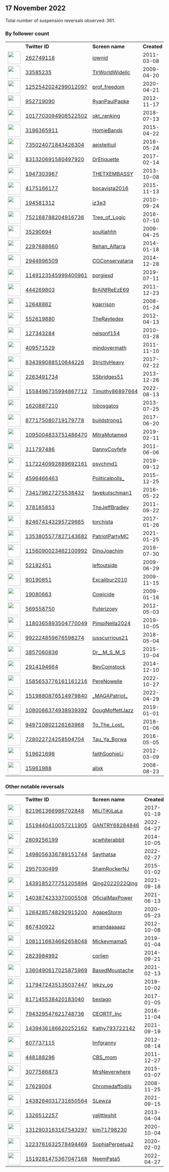 
## 17 November 2022
Total number of suspension reversals observed: 361.

### By follower count
<table><tr><th></th><th align="left">Twitter ID</th><th align="left">Screen name</th>
<th align="left">Created</th><th align="left">Status</th><th align="left">Suspended</th><th align="left">Followers</th>
<tr><td><a href="https://pbs.twimg.com/profile_images/1656149406733725698/T8JmIPEJ_normal.jpg"><img src="https://pbs.twimg.com/profile_images/1656149406733725698/T8JmIPEJ_normal.jpg" width="40px" height="40px" align="center"/></a></td><td><a href="https://twitter.com/intent/user?user_id=262749118">262749118</a></td><td><a href="https://twitter.com/iownjd">iownjd</a></td><td>2011-03-08</td><td align="center"></td><td>2022-08-23</td><td>772831</td></tr>
<tr><td><a href="https://pbs.twimg.com/profile_images/1627169095732060160/su-t1IhA_normal.jpg"><img src="https://pbs.twimg.com/profile_images/1627169095732060160/su-t1IhA_normal.jpg" width="40px" height="40px" align="center"/></a></td><td><a href="https://twitter.com/intent/user?user_id=33585235">33585235</a></td><td><a href="https://twitter.com/TlrWorldWidellc">TlrWorldWidellc</a></td><td>2009-04-20</td><td align="center"></td><td></td><td>323051</td></tr>
<tr><td><a href="https://pbs.twimg.com/profile_images/1611763084812599297/M_TJdo_E_normal.jpg"><img src="https://pbs.twimg.com/profile_images/1611763084812599297/M_TJdo_E_normal.jpg" width="40px" height="40px" align="center"/></a></td><td><a href="https://twitter.com/intent/user?user_id=1252542024299012097">1252542024299012097</a></td><td><a href="https://twitter.com/prof_freedom">prof_freedom</a></td><td>2020-04-21</td><td align="center"></td><td>2022-11-14</td><td>68866</td></tr>
<tr><td><a href="https://pbs.twimg.com/profile_images/893789278152654848/l_ZvbBtG_normal.jpg"><img src="https://pbs.twimg.com/profile_images/893789278152654848/l_ZvbBtG_normal.jpg" width="40px" height="40px" align="center"/></a></td><td><a href="https://twitter.com/intent/user?user_id=952719090">952719090</a></td><td><a href="https://twitter.com/RyanPaulPapke">RyanPaulPapke</a></td><td>2012-11-17</td><td align="center"></td><td>2022-10-28</td><td>65770</td></tr>
<tr><td><a href="https://pbs.twimg.com/profile_images/1545709529173839873/DP-uf-Oc_normal.jpg"><img src="https://pbs.twimg.com/profile_images/1545709529173839873/DP-uf-Oc_normal.jpg" width="40px" height="40px" align="center"/></a></td><td><a href="https://twitter.com/intent/user?user_id=1017703094908522502">1017703094908522502</a></td><td><a href="https://twitter.com/okt_ranking">okt_ranking</a></td><td>2018-07-13</td><td align="center"></td><td></td><td>49731</td></tr>
<tr><td><a href="https://pbs.twimg.com/profile_images/984043452559048704/5YFKzZwV_normal.jpg"><img src="https://pbs.twimg.com/profile_images/984043452559048704/5YFKzZwV_normal.jpg" width="40px" height="40px" align="center"/></a></td><td><a href="https://twitter.com/intent/user?user_id=3196365911">3196365911</a></td><td><a href="https://twitter.com/HomieBands">HomieBands</a></td><td>2015-04-22</td><td align="center"></td><td>2022-10-29</td><td>42106</td></tr>
<tr><td><a href="https://pbs.twimg.com/profile_images/990092380023001088/Ydg3vHkl_normal.jpg"><img src="https://pbs.twimg.com/profile_images/990092380023001088/Ydg3vHkl_normal.jpg" width="40px" height="40px" align="center"/></a></td><td><a href="https://twitter.com/intent/user?user_id=735024071843426304">735024071843426304</a></td><td><a href="https://twitter.com/aeisteitiuil">aeisteitiuil</a></td><td>2016-05-24</td><td align="center"></td><td>2022-11-02</td><td>37136</td></tr>
<tr><td><a href="https://pbs.twimg.com/profile_images/1604277055041830914/n2u59uYs_normal.jpg"><img src="https://pbs.twimg.com/profile_images/1604277055041830914/n2u59uYs_normal.jpg" width="40px" height="40px" align="center"/></a></td><td><a href="https://twitter.com/intent/user?user_id=831320691580497920">831320691580497920</a></td><td><a href="https://twitter.com/DrEtiquette">DrEtiquette</a></td><td>2017-02-14</td><td align="center"></td><td></td><td>36504</td></tr>
<tr><td><a href="https://pbs.twimg.com/profile_images/1620498987319959553/huTrtw9k_normal.jpg"><img src="https://pbs.twimg.com/profile_images/1620498987319959553/huTrtw9k_normal.jpg" width="40px" height="40px" align="center"/></a></td><td><a href="https://twitter.com/intent/user?user_id=1947303967">1947303967</a></td><td><a href="https://twitter.com/THETXEMBASSY">THETXEMBASSY</a></td><td>2013-10-08</td><td align="center"></td><td></td><td>32241</td></tr>
<tr><td><a href="https://pbs.twimg.com/profile_images/1593451356920184833/Kyh8FOOr_normal.jpg"><img src="https://pbs.twimg.com/profile_images/1593451356920184833/Kyh8FOOr_normal.jpg" width="40px" height="40px" align="center"/></a></td><td><a href="https://twitter.com/intent/user?user_id=4175166177">4175166177</a></td><td><a href="https://twitter.com/bocavista2016">bocavista2016</a></td><td>2015-11-13</td><td align="center"></td><td></td><td>23528</td></tr>
<tr><td><a href="https://pbs.twimg.com/profile_images/1636872131807002625/yKg8YC-1_normal.jpg"><img src="https://pbs.twimg.com/profile_images/1636872131807002625/yKg8YC-1_normal.jpg" width="40px" height="40px" align="center"/></a></td><td><a href="https://twitter.com/intent/user?user_id=194581312">194581312</a></td><td><a href="https://twitter.com/iz3e3">iz3e3</a></td><td>2010-09-24</td><td align="center"></td><td>2022-11-06</td><td>18441</td></tr>
<tr><td><a href="https://pbs.twimg.com/profile_images/1656711979304730642/BGekR6_g_normal.jpg"><img src="https://pbs.twimg.com/profile_images/1656711979304730642/BGekR6_g_normal.jpg" width="40px" height="40px" align="center"/></a></td><td><a href="https://twitter.com/intent/user?user_id=752168788204916736">752168788204916736</a></td><td><a href="https://twitter.com/Tree_of_Logic">Tree_of_Logic</a></td><td>2016-07-10</td><td align="center"></td><td></td><td>11402</td></tr>
<tr><td><a href="https://pbs.twimg.com/profile_images/1635007654673129474/DvhjHV7t_normal.jpg"><img src="https://pbs.twimg.com/profile_images/1635007654673129474/DvhjHV7t_normal.jpg" width="40px" height="40px" align="center"/></a></td><td><a href="https://twitter.com/intent/user?user_id=35290694">35290694</a></td><td><a href="https://twitter.com/soulljahhh">soulljahhh</a></td><td>2009-04-25</td><td align="center"></td><td></td><td>11119</td></tr>
<tr><td><a href="https://pbs.twimg.com/profile_images/1635400609032445955/MkKZcK5b_normal.jpg"><img src="https://pbs.twimg.com/profile_images/1635400609032445955/MkKZcK5b_normal.jpg" width="40px" height="40px" align="center"/></a></td><td><a href="https://twitter.com/intent/user?user_id=2297688660">2297688660</a></td><td><a href="https://twitter.com/Rehan_Alfarra">Rehan_Alfarra</a></td><td>2014-01-18</td><td align="center"></td><td>2022-11-17</td><td>10765</td></tr>
<tr><td><a href="https://pbs.twimg.com/profile_images/1644259449274798080/O_sTt9Nt_normal.jpg"><img src="https://pbs.twimg.com/profile_images/1644259449274798080/O_sTt9Nt_normal.jpg" width="40px" height="40px" align="center"/></a></td><td><a href="https://twitter.com/intent/user?user_id=2944996509">2944996509</a></td><td><a href="https://twitter.com/COConservataria">COConservataria</a></td><td>2014-12-28</td><td align="center"></td><td></td><td>10356</td></tr>
<tr><td><a href="https://pbs.twimg.com/profile_images/1643679412011900946/u-8TaTNb_normal.jpg"><img src="https://pbs.twimg.com/profile_images/1643679412011900946/u-8TaTNb_normal.jpg" width="40px" height="40px" align="center"/></a></td><td><a href="https://twitter.com/intent/user?user_id=1149123545999400961">1149123545999400961</a></td><td><a href="https://twitter.com/porgiexd">porgiexd</a></td><td>2019-07-11</td><td align="center"></td><td>2022-09-20</td><td>8863</td></tr>
<tr><td><a href="https://pbs.twimg.com/profile_images/1086448155472904195/6AVplN-q_normal.jpg"><img src="https://pbs.twimg.com/profile_images/1086448155472904195/6AVplN-q_normal.jpg" width="40px" height="40px" align="center"/></a></td><td><a href="https://twitter.com/intent/user?user_id=444269803">444269803</a></td><td><a href="https://twitter.com/BrAiNfReEzE69">BrAiNfReEzE69</a></td><td>2011-12-23</td><td align="center"></td><td></td><td>8447</td></tr>
<tr><td><a href="https://pbs.twimg.com/profile_images/1347274080454549505/30vl0ZGg_normal.jpg"><img src="https://pbs.twimg.com/profile_images/1347274080454549505/30vl0ZGg_normal.jpg" width="40px" height="40px" align="center"/></a></td><td><a href="https://twitter.com/intent/user?user_id=12648862">12648862</a></td><td><a href="https://twitter.com/kgarrison">kgarrison</a></td><td>2008-01-24</td><td align="center"></td><td>2022-10-29</td><td>8227</td></tr>
<tr><td><a href="https://pbs.twimg.com/profile_images/1628256844194914304/RQlaIQjv_normal.jpg"><img src="https://pbs.twimg.com/profile_images/1628256844194914304/RQlaIQjv_normal.jpg" width="40px" height="40px" align="center"/></a></td><td><a href="https://twitter.com/intent/user?user_id=552619880">552619880</a></td><td><a href="https://twitter.com/TheRaytedex">TheRaytedex</a></td><td>2012-04-13</td><td align="center"></td><td></td><td>7648</td></tr>
<tr><td><a href="https://pbs.twimg.com/profile_images/1445876075041464326/vfYZjAU2_normal.jpg"><img src="https://pbs.twimg.com/profile_images/1445876075041464326/vfYZjAU2_normal.jpg" width="40px" height="40px" align="center"/></a></td><td><a href="https://twitter.com/intent/user?user_id=127343284">127343284</a></td><td><a href="https://twitter.com/nelsonf154">nelsonf154</a></td><td>2010-03-28</td><td align="center"></td><td>2022-09-09</td><td>7438</td></tr>
<tr><td><a href="https://pbs.twimg.com/profile_images/936022105329516544/0QeGmrqS_normal.jpg"><img src="https://pbs.twimg.com/profile_images/936022105329516544/0QeGmrqS_normal.jpg" width="40px" height="40px" align="center"/></a></td><td><a href="https://twitter.com/intent/user?user_id=409571529">409571529</a></td><td><a href="https://twitter.com/mindovermath">mindovermath</a></td><td>2011-11-10</td><td align="center"></td><td>2022-10-28</td><td>7349</td></tr>
<tr><td><a href="https://pbs.twimg.com/profile_images/1520093130971832320/P9V026U__normal.jpg"><img src="https://pbs.twimg.com/profile_images/1520093130971832320/P9V026U__normal.jpg" width="40px" height="40px" align="center"/></a></td><td><a href="https://twitter.com/intent/user?user_id=834399088510644226">834399088510644226</a></td><td><a href="https://twitter.com/StrictlyHeavy">StrictlyHeavy</a></td><td>2017-02-22</td><td align="center"></td><td>2022-10-29</td><td>7137</td></tr>
<tr><td><a href="https://pbs.twimg.com/profile_images/634562785167278080/YX47pbpj_normal.jpg"><img src="https://pbs.twimg.com/profile_images/634562785167278080/YX47pbpj_normal.jpg" width="40px" height="40px" align="center"/></a></td><td><a href="https://twitter.com/intent/user?user_id=2263491734">2263491734</a></td><td><a href="https://twitter.com/SSbridges51">SSbridges51</a></td><td>2013-12-26</td><td align="center"></td><td>2022-10-29</td><td>6572</td></tr>
<tr><td><a href="https://pbs.twimg.com/profile_images/1598531647816708097/uNm-T98w_normal.jpg"><img src="https://pbs.twimg.com/profile_images/1598531647816708097/uNm-T98w_normal.jpg" width="40px" height="40px" align="center"/></a></td><td><a href="https://twitter.com/intent/user?user_id=1558496735994867712">1558496735994867712</a></td><td><a href="https://twitter.com/Timothy86897664">Timothy86897664</a></td><td>2022-08-13</td><td align="center"></td><td>2022-11-10</td><td>6198</td></tr>
<tr><td><a href="https://pbs.twimg.com/profile_images/1262854054092271616/qP9QZYU4_normal.jpg"><img src="https://pbs.twimg.com/profile_images/1262854054092271616/qP9QZYU4_normal.jpg" width="40px" height="40px" align="center"/></a></td><td><a href="https://twitter.com/intent/user?user_id=1620887210">1620887210</a></td><td><a href="https://twitter.com/lobosgatos">lobosgatos</a></td><td>2013-07-25</td><td align="center"></td><td>2022-10-18</td><td>5864</td></tr>
<tr><td><a href="https://pbs.twimg.com/profile_images/877181056180510721/Y-Hff5sD_normal.jpg"><img src="https://pbs.twimg.com/profile_images/877181056180510721/Y-Hff5sD_normal.jpg" width="40px" height="40px" align="center"/></a></td><td><a href="https://twitter.com/intent/user?user_id=877175080719179778">877175080719179778</a></td><td><a href="https://twitter.com/buildstrong1">buildstrong1</a></td><td>2017-06-20</td><td align="center"></td><td>2022-04-04</td><td>5238</td></tr>
<tr><td><a href="https://pbs.twimg.com/profile_images/1573987468499640320/RSgxzBWU_normal.jpg"><img src="https://pbs.twimg.com/profile_images/1573987468499640320/RSgxzBWU_normal.jpg" width="40px" height="40px" align="center"/></a></td><td><a href="https://twitter.com/intent/user?user_id=1095004833751486470">1095004833751486470</a></td><td><a href="https://twitter.com/MitraMotamed">MitraMotamed</a></td><td>2019-02-11</td><td align="center"></td><td>2022-10-29</td><td>5151</td></tr>
<tr><td><a href="https://pbs.twimg.com/profile_images/1605000557118324748/MXIx7QBf_normal.jpg"><img src="https://pbs.twimg.com/profile_images/1605000557118324748/MXIx7QBf_normal.jpg" width="40px" height="40px" align="center"/></a></td><td><a href="https://twitter.com/intent/user?user_id=311797486">311797486</a></td><td><a href="https://twitter.com/DannyCovfefe">DannyCovfefe</a></td><td>2011-06-06</td><td align="center"></td><td></td><td>5093</td></tr>
<tr><td><a href="https://pbs.twimg.com/profile_images/1208444357520560129/H0bYvXfw_normal.jpg"><img src="https://pbs.twimg.com/profile_images/1208444357520560129/H0bYvXfw_normal.jpg" width="40px" height="40px" align="center"/></a></td><td><a href="https://twitter.com/intent/user?user_id=1172240992889692161">1172240992889692161</a></td><td><a href="https://twitter.com/psychmd1">psychmd1</a></td><td>2019-09-12</td><td align="center"></td><td></td><td>4776</td></tr>
<tr><td><a href="https://pbs.twimg.com/profile_images/749569292971151360/psF5Apr7_normal.jpg"><img src="https://pbs.twimg.com/profile_images/749569292971151360/psF5Apr7_normal.jpg" width="40px" height="40px" align="center"/></a></td><td><a href="https://twitter.com/intent/user?user_id=4596466463">4596466463</a></td><td><a href="https://twitter.com/Politicalpolls_">Politicalpolls_</a></td><td>2015-12-25</td><td align="center"></td><td></td><td>4462</td></tr>
<tr><td><a href="https://abs.twimg.com/sticky/default_profile_images/default_profile_normal.png"><img src="https://abs.twimg.com/sticky/default_profile_images/default_profile_normal.png" width="40px" height="40px" align="center"/></a></td><td><a href="https://twitter.com/intent/user?user_id=734179627275538432">734179627275538432</a></td><td><a href="https://twitter.com/fayekutschman1">fayekutschman1</a></td><td>2016-05-22</td><td align="center"></td><td>2022-10-29</td><td>4440</td></tr>
<tr><td><a href="https://pbs.twimg.com/profile_images/1326027528243437568/nsmFtcc4_normal.jpg"><img src="https://pbs.twimg.com/profile_images/1326027528243437568/nsmFtcc4_normal.jpg" width="40px" height="40px" align="center"/></a></td><td><a href="https://twitter.com/intent/user?user_id=378185853">378185853</a></td><td><a href="https://twitter.com/TheJeffBradley">TheJeffBradley</a></td><td>2011-09-22</td><td align="center">🚫</td><td></td><td>4407</td></tr>
<tr><td><a href="https://pbs.twimg.com/profile_images/1653493425424027666/O32W_JMh_normal.png"><img src="https://pbs.twimg.com/profile_images/1653493425424027666/O32W_JMh_normal.png" width="40px" height="40px" align="center"/></a></td><td><a href="https://twitter.com/intent/user?user_id=824674143295729665">824674143295729665</a></td><td><a href="https://twitter.com/torchista">torchista</a></td><td>2017-01-26</td><td align="center"></td><td></td><td>4360</td></tr>
<tr><td><a href="https://pbs.twimg.com/profile_images/1366948101353705473/m9QX0DUo_normal.jpg"><img src="https://pbs.twimg.com/profile_images/1366948101353705473/m9QX0DUo_normal.jpg" width="40px" height="40px" align="center"/></a></td><td><a href="https://twitter.com/intent/user?user_id=1353805577827143682">1353805577827143682</a></td><td><a href="https://twitter.com/PatriotPartyMC">PatriotPartyMC</a></td><td>2021-01-25</td><td align="center"></td><td>2022-10-29</td><td>4135</td></tr>
<tr><td><a href="https://pbs.twimg.com/profile_images/1352003369842446337/3oe1qnKd_normal.jpg"><img src="https://pbs.twimg.com/profile_images/1352003369842446337/3oe1qnKd_normal.jpg" width="40px" height="40px" align="center"/></a></td><td><a href="https://twitter.com/intent/user?user_id=1156090023462100992">1156090023462100992</a></td><td><a href="https://twitter.com/DinoJoachim">DinoJoachim</a></td><td>2019-07-30</td><td align="center">👋</td><td></td><td>3737</td></tr>
<tr><td><a href="https://pbs.twimg.com/profile_images/909198867656269826/f3FO2Pya_normal.jpg"><img src="https://pbs.twimg.com/profile_images/909198867656269826/f3FO2Pya_normal.jpg" width="40px" height="40px" align="center"/></a></td><td><a href="https://twitter.com/intent/user?user_id=52182451">52182451</a></td><td><a href="https://twitter.com/leftoutside">leftoutside</a></td><td>2009-06-29</td><td align="center"></td><td>2022-11-11</td><td>3723</td></tr>
<tr><td><a href="https://pbs.twimg.com/profile_images/2936136532/5339e9d3545d9cc57a32463039db2ddd_normal.jpeg"><img src="https://pbs.twimg.com/profile_images/2936136532/5339e9d3545d9cc57a32463039db2ddd_normal.jpeg" width="40px" height="40px" align="center"/></a></td><td><a href="https://twitter.com/intent/user?user_id=90190851">90190851</a></td><td><a href="https://twitter.com/Excalibur2010">Excalibur2010</a></td><td>2009-11-15</td><td align="center"></td><td>2022-10-29</td><td>3637</td></tr>
<tr><td><a href="https://pbs.twimg.com/profile_images/1593374189578092544/fkPgWQKs_normal.jpg"><img src="https://pbs.twimg.com/profile_images/1593374189578092544/fkPgWQKs_normal.jpg" width="40px" height="40px" align="center"/></a></td><td><a href="https://twitter.com/intent/user?user_id=19080663">19080663</a></td><td><a href="https://twitter.com/Cowicide">Cowicide</a></td><td>2009-01-16</td><td align="center"></td><td></td><td>3412</td></tr>
<tr><td><a href="https://pbs.twimg.com/profile_images/1518400381583527936/MG6JplLD_normal.jpg"><img src="https://pbs.twimg.com/profile_images/1518400381583527936/MG6JplLD_normal.jpg" width="40px" height="40px" align="center"/></a></td><td><a href="https://twitter.com/intent/user?user_id=569558750">569558750</a></td><td><a href="https://twitter.com/Puterizoey">Puterizoey</a></td><td>2012-05-03</td><td align="center"></td><td>2022-05-02</td><td>3339</td></tr>
<tr><td><a href="https://pbs.twimg.com/profile_images/1443418103568900106/MUReUyKT_normal.jpg"><img src="https://pbs.twimg.com/profile_images/1443418103568900106/MUReUyKT_normal.jpg" width="40px" height="40px" align="center"/></a></td><td><a href="https://twitter.com/intent/user?user_id=1180365893504770049">1180365893504770049</a></td><td><a href="https://twitter.com/PimpiNella2024">PimpiNella2024</a></td><td>2019-10-05</td><td align="center"></td><td>2022-10-29</td><td>3331</td></tr>
<tr><td><a href="https://pbs.twimg.com/profile_images/1648195334882099205/BHhZPaXB_normal.jpg"><img src="https://pbs.twimg.com/profile_images/1648195334882099205/BHhZPaXB_normal.jpg" width="40px" height="40px" align="center"/></a></td><td><a href="https://twitter.com/intent/user?user_id=992224859676598274">992224859676598274</a></td><td><a href="https://twitter.com/jusscurrious21">jusscurrious21</a></td><td>2018-05-04</td><td align="center"></td><td></td><td>3320</td></tr>
<tr><td><a href="https://pbs.twimg.com/profile_images/1464715104109436931/mtAZCpQA_normal.jpg"><img src="https://pbs.twimg.com/profile_images/1464715104109436931/mtAZCpQA_normal.jpg" width="40px" height="40px" align="center"/></a></td><td><a href="https://twitter.com/intent/user?user_id=3857060836">3857060836</a></td><td><a href="https://twitter.com/Dr__M_S_M_S">Dr__M_S_M_S</a></td><td>2015-10-04</td><td align="center"></td><td>2022-10-26</td><td>3286</td></tr>
<tr><td><a href="https://pbs.twimg.com/profile_images/823970421989113857/zkwdo3cA_normal.jpg"><img src="https://pbs.twimg.com/profile_images/823970421989113857/zkwdo3cA_normal.jpg" width="40px" height="40px" align="center"/></a></td><td><a href="https://twitter.com/intent/user?user_id=2914194664">2914194664</a></td><td><a href="https://twitter.com/BevComstock">BevComstock</a></td><td>2014-12-10</td><td align="center"></td><td>2022-10-29</td><td>3249</td></tr>
<tr><td><a href="https://pbs.twimg.com/profile_images/1598963368370573314/sW4SuXLi_normal.jpg"><img src="https://pbs.twimg.com/profile_images/1598963368370573314/sW4SuXLi_normal.jpg" width="40px" height="40px" align="center"/></a></td><td><a href="https://twitter.com/intent/user?user_id=1585653776161161216">1585653776161161216</a></td><td><a href="https://twitter.com/PereNowelle">PereNowelle</a></td><td>2022-10-27</td><td align="center">🚫</td><td>2022-11-08</td><td>3199</td></tr>
<tr><td><a href="https://pbs.twimg.com/profile_images/1519886095218970626/3jy0oy6-_normal.jpg"><img src="https://pbs.twimg.com/profile_images/1519886095218970626/3jy0oy6-_normal.jpg" width="40px" height="40px" align="center"/></a></td><td><a href="https://twitter.com/intent/user?user_id=1519880876514979840">1519880876514979840</a></td><td><a href="https://twitter.com/_MAGAPatriot_">_MAGAPatriot_</a></td><td>2022-04-29</td><td align="center"></td><td>2022-07-05</td><td>3185</td></tr>
<tr><td><a href="https://pbs.twimg.com/profile_images/1352057062474149888/WlZI9fmR_normal.jpg"><img src="https://pbs.twimg.com/profile_images/1352057062474149888/WlZI9fmR_normal.jpg" width="40px" height="40px" align="center"/></a></td><td><a href="https://twitter.com/intent/user?user_id=1080066374938939392">1080066374938939392</a></td><td><a href="https://twitter.com/DougMoffettJazz">DougMoffettJazz</a></td><td>2019-01-01</td><td align="center"></td><td>2022-10-29</td><td>3036</td></tr>
<tr><td><a href="https://pbs.twimg.com/profile_images/1421110565024538626/O53jqXP4_normal.jpg"><img src="https://pbs.twimg.com/profile_images/1421110565024538626/O53jqXP4_normal.jpg" width="40px" height="40px" align="center"/></a></td><td><a href="https://twitter.com/intent/user?user_id=949710802126163968">949710802126163968</a></td><td><a href="https://twitter.com/To_The_Lost_">To_The_Lost_</a></td><td>2018-01-06</td><td align="center"></td><td>2022-10-29</td><td>2936</td></tr>
<tr><td><a href="https://pbs.twimg.com/profile_images/1651869887193665536/2gJnTi1H_normal.jpg"><img src="https://pbs.twimg.com/profile_images/1651869887193665536/2gJnTi1H_normal.jpg" width="40px" height="40px" align="center"/></a></td><td><a href="https://twitter.com/intent/user?user_id=728022724258504704">728022724258504704</a></td><td><a href="https://twitter.com/Tau_Ya_Borwa">Tau_Ya_Borwa</a></td><td>2016-05-05</td><td align="center"></td><td></td><td>2862</td></tr>
<tr><td><a href="https://pbs.twimg.com/profile_images/1603403368709382148/2nE1M7Xw_normal.jpg"><img src="https://pbs.twimg.com/profile_images/1603403368709382148/2nE1M7Xw_normal.jpg" width="40px" height="40px" align="center"/></a></td><td><a href="https://twitter.com/intent/user?user_id=519621698">519621698</a></td><td><a href="https://twitter.com/faithSophieLi">faithSophieLi</a></td><td>2012-03-09</td><td align="center"></td><td>2022-11-11</td><td>2847</td></tr>
<tr><td><a href="https://pbs.twimg.com/profile_images/1657394312861356032/XaU8hrp4_normal.jpg"><img src="https://pbs.twimg.com/profile_images/1657394312861356032/XaU8hrp4_normal.jpg" width="40px" height="40px" align="center"/></a></td><td><a href="https://twitter.com/intent/user?user_id=15961988">15961988</a></td><td><a href="https://twitter.com/allxk">allxk</a></td><td>2008-08-23</td><td align="center"></td><td>2022-09-23</td><td>2845</td></tr>
</table>

### Other notable reversals
<table><tr><th></th><th align="left">Twitter ID</th><th align="left">Screen name</th>
<th align="left">Created</th><th align="left">Status</th><th align="left">Suspended</th><th align="left">Followers</th>
<tr><td><a href="https://pbs.twimg.com/profile_images/1344021915825020929/bpeMKMde_normal.jpg"><img src="https://pbs.twimg.com/profile_images/1344021915825020929/bpeMKMde_normal.jpg" width="40px" height="40px" align="center"/></a></td><td><a href="https://twitter.com/intent/user?user_id=821961366986702848">821961366986702848</a></td><td><a href="https://twitter.com/MiLiTiKiLaLa">MiLiTiKiLaLa</a></td><td>2017-01-19</td><td align="center"></td><td>2022-10-29</td><td>1227</td></tr>
<tr><td><a href="https://pbs.twimg.com/profile_images/1519443376340307968/0BcHDhl2_normal.jpg"><img src="https://pbs.twimg.com/profile_images/1519443376340307968/0BcHDhl2_normal.jpg" width="40px" height="40px" align="center"/></a></td><td><a href="https://twitter.com/intent/user?user_id=1519440410057211905">1519440410057211905</a></td><td><a href="https://twitter.com/GANTRY68284846">GANTRY68284846</a></td><td>2022-04-27</td><td align="center"></td><td>2022-11-10</td><td>1560</td></tr>
<tr><td><a href="https://pbs.twimg.com/profile_images/518905489103413248/VyQfxDMA_normal.jpeg"><img src="https://pbs.twimg.com/profile_images/518905489103413248/VyQfxDMA_normal.jpeg" width="40px" height="40px" align="center"/></a></td><td><a href="https://twitter.com/intent/user?user_id=2809256199">2809256199</a></td><td><a href="https://twitter.com/scwhiterabbit">scwhiterabbit</a></td><td>2014-10-05</td><td align="center"></td><td>2022-10-29</td><td>1074</td></tr>
<tr><td><a href="https://pbs.twimg.com/profile_images/1652226673142530048/ADUGa-se_normal.jpg"><img src="https://pbs.twimg.com/profile_images/1652226673142530048/ADUGa-se_normal.jpg" width="40px" height="40px" align="center"/></a></td><td><a href="https://twitter.com/intent/user?user_id=1498056336789151744">1498056336789151744</a></td><td><a href="https://twitter.com/Saythatsa">Saythatsa</a></td><td>2022-02-27</td><td align="center"></td><td>2022-07-04</td><td>147</td></tr>
<tr><td><a href="https://pbs.twimg.com/profile_images/1645397749565739010/A8iQjNXx_normal.jpg"><img src="https://pbs.twimg.com/profile_images/1645397749565739010/A8iQjNXx_normal.jpg" width="40px" height="40px" align="center"/></a></td><td><a href="https://twitter.com/intent/user?user_id=2957030499">2957030499</a></td><td><a href="https://twitter.com/ShamRockerNJ">ShamRockerNJ</a></td><td>2015-01-02</td><td align="center"></td><td>2022-11-11</td><td>1317</td></tr>
<tr><td><a href="https://pbs.twimg.com/profile_images/1617579821567209472/LMxiy_Qy_normal.jpg"><img src="https://pbs.twimg.com/profile_images/1617579821567209472/LMxiy_Qy_normal.jpg" width="40px" height="40px" align="center"/></a></td><td><a href="https://twitter.com/intent/user?user_id=1439185277751205894">1439185277751205894</a></td><td><a href="https://twitter.com/Qing2022022Qing">Qing2022022Qing</a></td><td>2021-09-18</td><td align="center"></td><td>2022-04-15</td><td>1749</td></tr>
<tr><td><a href="https://pbs.twimg.com/profile_images/1628442113120649218/T1Rd8i7I_normal.jpg"><img src="https://pbs.twimg.com/profile_images/1628442113120649218/T1Rd8i7I_normal.jpg" width="40px" height="40px" align="center"/></a></td><td><a href="https://twitter.com/intent/user?user_id=1403874233370005508">1403874233370005508</a></td><td><a href="https://twitter.com/OficialMaxPower">OficialMaxPower</a></td><td>2021-06-13</td><td align="center"></td><td>2022-05-25</td><td>161</td></tr>
<tr><td><a href="https://pbs.twimg.com/profile_images/1264286481935466496/jryn8bkG_normal.jpg"><img src="https://pbs.twimg.com/profile_images/1264286481935466496/jryn8bkG_normal.jpg" width="40px" height="40px" align="center"/></a></td><td><a href="https://twitter.com/intent/user?user_id=1264285748292915200">1264285748292915200</a></td><td><a href="https://twitter.com/AgapeStorm">AgapeStorm</a></td><td>2020-05-23</td><td align="center"></td><td>2022-10-29</td><td>943</td></tr>
<tr><td><a href="https://pbs.twimg.com/profile_images/2693358718/5e4053d221f17a643f52576b7ea2fdde_normal.jpeg"><img src="https://pbs.twimg.com/profile_images/2693358718/5e4053d221f17a643f52576b7ea2fdde_normal.jpeg" width="40px" height="40px" align="center"/></a></td><td><a href="https://twitter.com/intent/user?user_id=867430922">867430922</a></td><td><a href="https://twitter.com/amandaaaaaz">amandaaaaaz</a></td><td>2012-10-08</td><td align="center"></td><td>2022-10-29</td><td>1525</td></tr>
<tr><td><a href="https://pbs.twimg.com/profile_images/1420237132090646535/MpqKY0bB_normal.jpg"><img src="https://pbs.twimg.com/profile_images/1420237132090646535/MpqKY0bB_normal.jpg" width="40px" height="40px" align="center"/></a></td><td><a href="https://twitter.com/intent/user?user_id=1081116634662658048">1081116634662658048</a></td><td><a href="https://twitter.com/Mickeymama5">Mickeymama5</a></td><td>2019-01-04</td><td align="center"></td><td>2022-10-29</td><td>491</td></tr>
<tr><td><a href="https://pbs.twimg.com/profile_images/1287980506034905091/bLr8hfAN_normal.jpg"><img src="https://pbs.twimg.com/profile_images/1287980506034905091/bLr8hfAN_normal.jpg" width="40px" height="40px" align="center"/></a></td><td><a href="https://twitter.com/intent/user?user_id=2823984992">2823984992</a></td><td><a href="https://twitter.com/corlien">corlien</a></td><td>2014-09-21</td><td align="center"></td><td>2022-10-29</td><td>465</td></tr>
<tr><td><a href="https://pbs.twimg.com/profile_images/1360491105763037185/BCpMcBog_normal.jpg"><img src="https://pbs.twimg.com/profile_images/1360491105763037185/BCpMcBog_normal.jpg" width="40px" height="40px" align="center"/></a></td><td><a href="https://twitter.com/intent/user?user_id=1360490617025875969">1360490617025875969</a></td><td><a href="https://twitter.com/BasedMoustache">BasedMoustache</a></td><td>2021-02-13</td><td align="center"></td><td></td><td>93</td></tr>
<tr><td><a href="https://pbs.twimg.com/profile_images/1639713717322489856/FfSM-rTD_normal.jpg"><img src="https://pbs.twimg.com/profile_images/1639713717322489856/FfSM-rTD_normal.jpg" width="40px" height="40px" align="center"/></a></td><td><a href="https://twitter.com/intent/user?user_id=1179472435135037447">1179472435135037447</a></td><td><a href="https://twitter.com/lekzy_og">lekzy_og</a></td><td>2019-10-02</td><td align="center">🚫</td><td>2022-11-11</td><td>730</td></tr>
<tr><td><a href="https://pbs.twimg.com/profile_images/1520740248300531717/y2LNxg5-_normal.jpg"><img src="https://pbs.twimg.com/profile_images/1520740248300531717/y2LNxg5-_normal.jpg" width="40px" height="40px" align="center"/></a></td><td><a href="https://twitter.com/intent/user?user_id=817145538420183040">817145538420183040</a></td><td><a href="https://twitter.com/bexlago">bexlago</a></td><td>2017-01-05</td><td align="center"></td><td>2022-10-29</td><td>2016</td></tr>
<tr><td><a href="https://pbs.twimg.com/profile_images/1078038326802894853/chdE4q7G_normal.jpg"><img src="https://pbs.twimg.com/profile_images/1078038326802894853/chdE4q7G_normal.jpg" width="40px" height="40px" align="center"/></a></td><td><a href="https://twitter.com/intent/user?user_id=794329547621748736">794329547621748736</a></td><td><a href="https://twitter.com/CEORTF_Inc">CEORTF_Inc</a></td><td>2016-11-04</td><td align="center"></td><td></td><td>487</td></tr>
<tr><td><a href="https://pbs.twimg.com/profile_images/1502017871379111939/SjQeESRK_normal.jpg"><img src="https://pbs.twimg.com/profile_images/1502017871379111939/SjQeESRK_normal.jpg" width="40px" height="40px" align="center"/></a></td><td><a href="https://twitter.com/intent/user?user_id=1439436186620252162">1439436186620252162</a></td><td><a href="https://twitter.com/Kathy793722142">Kathy793722142</a></td><td>2021-09-19</td><td align="center"></td><td>2022-10-29</td><td>751</td></tr>
<tr><td><a href="https://pbs.twimg.com/profile_images/1499922245304655872/l-6UV3L6_normal.jpg"><img src="https://pbs.twimg.com/profile_images/1499922245304655872/l-6UV3L6_normal.jpg" width="40px" height="40px" align="center"/></a></td><td><a href="https://twitter.com/intent/user?user_id=607737115">607737115</a></td><td><a href="https://twitter.com/lmfgranny">lmfgranny</a></td><td>2012-06-14</td><td align="center"></td><td>2022-10-29</td><td>1378</td></tr>
<tr><td><a href="https://pbs.twimg.com/profile_images/1141071945607389185/JvFWuoys_normal.jpg"><img src="https://pbs.twimg.com/profile_images/1141071945607389185/JvFWuoys_normal.jpg" width="40px" height="40px" align="center"/></a></td><td><a href="https://twitter.com/intent/user?user_id=448188296">448188296</a></td><td><a href="https://twitter.com/CBS_mom">CBS_mom</a></td><td>2011-12-27</td><td align="center"></td><td>2022-10-28</td><td>362</td></tr>
<tr><td><a href="https://pbs.twimg.com/profile_images/1607999375841665029/K3m7nBXD_normal.jpg"><img src="https://pbs.twimg.com/profile_images/1607999375841665029/K3m7nBXD_normal.jpg" width="40px" height="40px" align="center"/></a></td><td><a href="https://twitter.com/intent/user?user_id=3077586873">3077586873</a></td><td><a href="https://twitter.com/MrsNeverwhere">MrsNeverwhere</a></td><td>2015-03-07</td><td align="center">🔒</td><td>2022-10-02</td><td>1465</td></tr>
<tr><td><a href="https://pbs.twimg.com/profile_images/480333435852967939/9ddN4Z7Y_normal.png"><img src="https://pbs.twimg.com/profile_images/480333435852967939/9ddN4Z7Y_normal.png" width="40px" height="40px" align="center"/></a></td><td><a href="https://twitter.com/intent/user?user_id=17629004">17629004</a></td><td><a href="https://twitter.com/Chromedaffodils">Chromedaffodils</a></td><td>2008-11-25</td><td align="center"></td><td></td><td>1815</td></tr>
<tr><td><a href="https://pbs.twimg.com/profile_images/1553912721917214721/UD7wgmqc_normal.jpg"><img src="https://pbs.twimg.com/profile_images/1553912721917214721/UD7wgmqc_normal.jpg" width="40px" height="40px" align="center"/></a></td><td><a href="https://twitter.com/intent/user?user_id=1438264031731650564">1438264031731650564</a></td><td><a href="https://twitter.com/SLewza">SLewza</a></td><td>2021-09-15</td><td align="center">🔒</td><td>2022-10-20</td><td>2342</td></tr>
<tr><td><a href="https://pbs.twimg.com/profile_images/1479014099338108932/Um_-Fkv2_normal.jpg"><img src="https://pbs.twimg.com/profile_images/1479014099338108932/Um_-Fkv2_normal.jpg" width="40px" height="40px" align="center"/></a></td><td><a href="https://twitter.com/intent/user?user_id=1326512257">1326512257</a></td><td><a href="https://twitter.com/yalittleshit">yalittleshit</a></td><td>2013-04-04</td><td align="center"></td><td>2022-03-21</td><td>1170</td></tr>
<tr><td><a href="https://pbs.twimg.com/profile_images/1358612787266793478/Wmtj4kPQ_normal.jpg"><img src="https://pbs.twimg.com/profile_images/1358612787266793478/Wmtj4kPQ_normal.jpg" width="40px" height="40px" align="center"/></a></td><td><a href="https://twitter.com/intent/user?user_id=1312903163167543297">1312903163167543297</a></td><td><a href="https://twitter.com/kim71798230">kim71798230</a></td><td>2020-10-04</td><td align="center"></td><td>2022-10-29</td><td>649</td></tr>
<tr><td><a href="https://pbs.twimg.com/profile_images/1299241679627587584/_BQrF7s__normal.jpg"><img src="https://pbs.twimg.com/profile_images/1299241679627587584/_BQrF7s__normal.jpg" width="40px" height="40px" align="center"/></a></td><td><a href="https://twitter.com/intent/user?user_id=1223761632578494469">1223761632578494469</a></td><td><a href="https://twitter.com/SophiaPerpetua2">SophiaPerpetua2</a></td><td>2020-02-02</td><td align="center"></td><td></td><td>1370</td></tr>
<tr><td><a href="https://pbs.twimg.com/profile_images/1522588901877067778/zAfQsL2O_normal.jpg"><img src="https://pbs.twimg.com/profile_images/1522588901877067778/zAfQsL2O_normal.jpg" width="40px" height="40px" align="center"/></a></td><td><a href="https://twitter.com/intent/user?user_id=1519281475367047168">1519281475367047168</a></td><td><a href="https://twitter.com/NeemPata5">NeemPata5</a></td><td>2022-04-27</td><td align="center">🚫</td><td>2022-06-16</td><td>22</td></tr>
</table>
